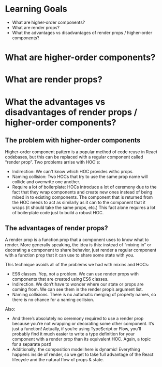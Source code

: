 # Learning Goals
- What are higher-order components?
- What are render props?
- What the advantages vs disadvantages of render props / higher-order components?

# What are higher-order components?

# What are render props?

# What the advantages vs disadvantages of render props / higher-order components?
## The problem with higher-order components
Higher-order component pattern is a popular method of code reuse in React codebases, but this can be replaced with a regular component called “render prop”. Two problems arrise with HOC's:
- Indirection: We can't know which HOC provides withc props.
- Naming collision: Two HOCs that try to use the same prop name will collide and overwrite one another.
- Require a lot of boilerplate: HOCs introduce a lot of ceremony due to the fact that they wrap components and create new ones instead of being mixed in to existing components. The component that is returned from the HOC needs to act as similarly as it can to the component that it wraps (it should take the same props, etc.) This fact alone requires a lot of boilerplate code just to build a robust HOC.

## The advantages of render props?
A render prop is a function prop that a component uses to know what to render.
More generally speaking, the idea is this: instead of “mixing in” or decorating a component to share behavior, just render a regular component with a function prop that it can use to share some state with you.

This technique avoids all of the problems we had with mixins and HOCs:

- ES6 classes. Yep, not a problem. We can use render props with components that are created using ES6 classes.
- Indirection. We don’t have to wonder where our state or props are coming from. We can see them in the render prop’s argument list.
- Naming collisions. There is no automatic merging of property names, so there is no chance for a naming collision.

Also:
- And there’s absolutely no ceremony required to use a render prop because you’re not wrapping or decorating some other component. It’s just a function! Actually, if you’re using TypeScript or Flow, you’ll probably find it much easier to write a type definition for your component with a render prop than its equivalent HOC. Again, a topic for a separate post!
- Additionally, the composition model here is dynamic! Everything happens inside of render, so we get to take full advantage of the React lifecycle and the natural flow of props & state.